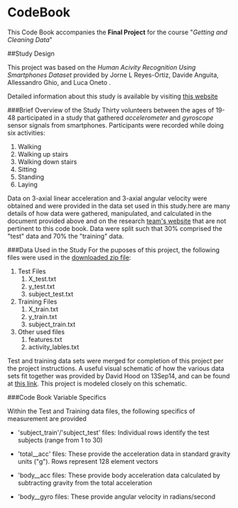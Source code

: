 CodeBook
=========

This Code Book accompanies the **Final Project** for the course "*Getting and Cleaning Data*"

##Study Design

This project was based on the *Human Acivity Recognition Using Smartphones Dataset* provided by
Jorne L Reyes-Ortiz, Davide Anguita, Allessandro Ghio, and Luca Oneto .

Detailed information about this study is available by visiting [this website](http://archive.ics.uci.edu/ml/datasets/Human+Activity+Recognition+Using+Smartphones)

###Brief Overview of the Study
Thirty volunteers between the ages of 19-48 participated in a study that gathered *accelerometer* and *gyroscope* sensor signals
from smartphones.  Participants were recorded while doing six activities:
1. Walking
2. Walking up stairs
3. Walking down stairs
4. Sitting
5. Standing
6. Laying

Data on 3-axial linear acceleration and 3-axial angular velocity were obtained and were provided in the data set used in this study.here are many details of how data were gathered, manipulated, and calculated in the document provided above and on the research [team's website](http://wwww.smartlab.ws) that are not pertinent to this code book. Data were split such that 30% comprised the "test" data and 70% the "training" data.

###Data Used in the Study
For the puposes of this project, the following files were used in the [downloaded zip file](https://d396qusza40orc.cloudfront.net/getdata%2Fprojectfiles%2FUCI%20HAR%20Dataset.zip ):

1. Test Files
   1. X_test.txt
   2. y_test.txt
   3. subject_test.txt
2. Training Files
   1. X_train.txt
   2. y_train.txt
   3. subject_train.txt
3. Other used files
   1. features.txt
   2. activity_lables.txt

Test and training data sets were merged for completion of this project per the project instructions.
A useful visual schematic of how the various data sets fit together was provided by David Hood on 13Sep14, and can be found
at [this link](https://coursera-forum-screenshots.s3.amazonaws.com/ab/a2776024af11e4a69d5576f8bc8459/Slide2.png). This project is modeled closely on this schematic.

###Code Book Variable Specifics

Within the Test and Training data files, the following specifics of measurement are provided

* 'subject_train'/'subject_test' files: Individual rows identify the test subjects (range from 1 to 30)

* 'total__acc' files: These provide the acceleration data in standard gravity units ("g").  Rows represent 128 element vectors 

* 'body__acc files: These provide body acceleration data calculated by subtracting gravity from the total acceleration

* 'body__gyro files: These provide angular velocity in radians/second

